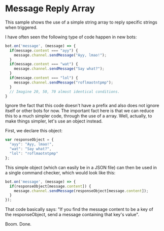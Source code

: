 # Message Reply Array

This sample shows the use of a simple string array to reply specific strings when triggered. 

I have often seen the following type of code happen in new bots: 

```js
bot.on('message', (message) => {
  if(message.content === "ayy") {
    message.channel.sendMessage("Ayy, lmao!");
  }
  if(message.content === "wat") {
    message.channel.sendMessage("Say what?");
  }
  if(message.content === "lol") {
    message.channel.sendMessage("roflmaotntpmp");
  }
  // Imagine 20, 50, 70 almost identical conditions.
}
```

Ignore the fact that this code doesn't have a prefix and also does not ignore itself or other bots for now. The important fact here is that we can reduce this to a much simpler code, through the use of a array. Well, actually, to make things simpler, let's use an object instead.

First, we declare this object: 

```js
var responseObject = {
  "ayy": "Ayy, lmao!",
  "wat": "Say what?",
  "lol": "roflmaotntpmp"
};
```

This simple object (which can easily be in a JSON file) can then be used in a single command checker, which would look like this: 

```js
bot.on('message', (message) => {
  if(responseObject[message.content]) {
    message.channel.sendMessage(responseObject[message.content]);
  }
});
```

That code basically says: "If you find the message content to be a key of the responseObject, send a message containing that key's value". 

Boom. Done.